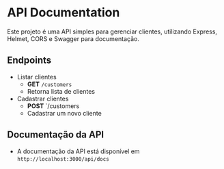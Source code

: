 # API Documentation

Este projeto é uma API simples para gerenciar clientes, utilizando Express, Helmet, CORS e Swagger para documentação.

## Endpoints

- Listar clientes
  - **GET** `/customers`
  - Retorna lista de clientes
- Cadastrar clientes
  - **POST** `/customers
  - Cadastrar um novo cliente

## Documentação da API

- A documentação da API está disponível em `http://localhost:3000/api/docs`

